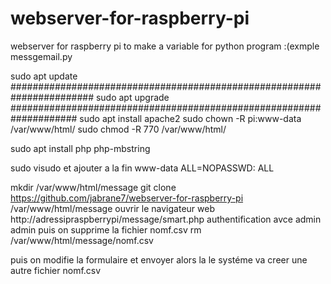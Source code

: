 # webserver-for-raspberry-pi
webserver for raspberry pi to make a variable for python program :(exmple messgemail.py

sudo apt update #######################################################################
sudo apt upgrade ####################################################################
sudo apt install apache2
sudo chown -R pi:www-data /var/www/html/
sudo chmod -R 770 /var/www/html/

sudo apt install php php-mbstring

sudo visudo 
et ajouter a la fin 
www-data ALL=NOPASSWD: ALL

mkdir /var/www/html/message
git clone https://github.com/jabrane7/webserver-for-raspberry-pi /var/www/html/message
ouvrir le navigateur web  http://adressipraspberrypi/message/smart.php
authentification avce  admin admin
puis on supprime la fichier nomf.csv
          rm /var/www/html/message/nomf.csv

puis on modifie la formulaire et envoyer alors la le systéme va creer une autre fichier nomf.csv
